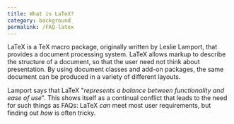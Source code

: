 ```yaml
---
title: What is LaTeX?
category: background
permalink: /FAQ-latex
---
```


LaTeX is a TeX macro package, originally written by Leslie Lamport, that
provides a document processing system.  LaTeX allows markup to
describe the structure of a document, so that the user
need not think about presentation. By using document classes and
add-on packages, the same document can be produced in a variety of
different layouts.

Lamport says that LaTeX
"_represents a balance between functionality and ease of use_".
This shows itself as a continual conflict that leads to
the need for such things as FAQs: LaTeX _can_ 
meet most user requirements, but finding out _how_ is often
tricky.

